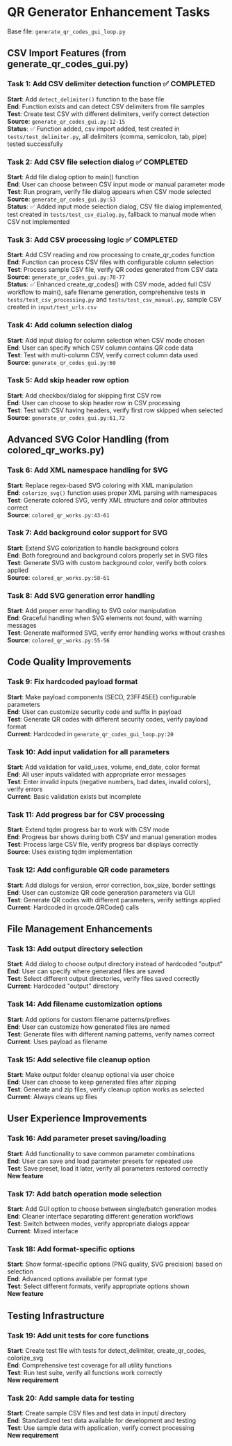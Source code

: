 # QR Generator Enhancement Tasks

Base file: `generate_qr_codes_gui_loop.py`

## CSV Import Features (from generate_qr_codes_gui.py)

### Task 1: Add CSV delimiter detection function ✅ COMPLETED
**Start**: Add `detect_delimiter()` function to the base file  
**End**: Function exists and can detect CSV delimiters from file samples  
**Test**: Create test CSV with different delimiters, verify correct detection  
**Source**: `generate_qr_codes_gui.py:12-15`  
**Status**: ✅ Function added, csv import added, test created in `tests/test_delimiter.py`, all delimiters (comma, semicolon, tab, pipe) tested successfully

### Task 2: Add CSV file selection dialog ✅ COMPLETED
**Start**: Add file dialog option to main() function  
**End**: User can choose between CSV input mode or manual parameter mode  
**Test**: Run program, verify file dialog appears when CSV mode selected  
**Source**: `generate_qr_codes_gui.py:53`  
**Status**: ✅ Added input mode selection dialog, CSV file dialog implemented, test created in `tests/test_csv_dialog.py`, fallback to manual mode when CSV not implemented

### Task 3: Add CSV processing logic ✅ COMPLETED
**Start**: Add CSV reading and row processing to create_qr_codes function  
**End**: Function can process CSV files with configurable column selection  
**Test**: Process sample CSV file, verify QR codes generated from CSV data  
**Source**: `generate_qr_codes_gui.py:70-77`  
**Status**: ✅ Enhanced create_qr_codes() with CSV mode, added full CSV workflow to main(), safe filename generation, comprehensive tests in `tests/test_csv_processing.py` and `tests/test_csv_manual.py`, sample CSV created in `input/test_urls.csv`

### Task 4: Add column selection dialog
**Start**: Add input dialog for column selection when CSV mode chosen  
**End**: User can specify which CSV column contains QR code data  
**Test**: Test with multi-column CSV, verify correct column data used  
**Source**: `generate_qr_codes_gui.py:60`

### Task 5: Add skip header row option
**Start**: Add checkbox/dialog for skipping first CSV row  
**End**: User can choose to skip header row in CSV processing  
**Test**: Test with CSV having headers, verify first row skipped when selected  
**Source**: `generate_qr_codes_gui.py:61,72`

## Advanced SVG Color Handling (from colored_qr_works.py)

### Task 6: Add XML namespace handling for SVG
**Start**: Replace regex-based SVG coloring with XML manipulation  
**End**: `colorize_svg()` function uses proper XML parsing with namespaces  
**Test**: Generate colored SVG, verify XML structure and color attributes correct  
**Source**: `colored_qr_works.py:43-61`

### Task 7: Add background color support for SVG
**Start**: Extend SVG colorization to handle background colors  
**End**: Both foreground and background colors properly set in SVG files  
**Test**: Generate SVG with custom background color, verify both colors applied  
**Source**: `colored_qr_works.py:58-61`

### Task 8: Add SVG generation error handling
**Start**: Add proper error handling to SVG color manipulation  
**End**: Graceful handling when SVG elements not found, with warning messages  
**Test**: Generate malformed SVG, verify error handling works without crashes  
**Source**: `colored_qr_works.py:55-56`

## Code Quality Improvements

### Task 9: Fix hardcoded payload format
**Start**: Make payload components (SECD, 23FF45EE) configurable parameters  
**End**: User can customize security code and suffix in payload  
**Test**: Generate QR codes with different security codes, verify payload format  
**Current**: Hardcoded in `generate_qr_codes_gui_loop.py:20`

### Task 10: Add input validation for all parameters
**Start**: Add validation for valid_uses, volume, end_date, color format  
**End**: All user inputs validated with appropriate error messages  
**Test**: Enter invalid inputs (negative numbers, bad dates, invalid colors), verify errors  
**Current**: Basic validation exists but incomplete

### Task 11: Add progress bar for CSV processing
**Start**: Extend tqdm progress bar to work with CSV mode  
**End**: Progress bar shows during both CSV and manual generation modes  
**Test**: Process large CSV file, verify progress bar displays correctly  
**Source**: Uses existing tqdm implementation

### Task 12: Add configurable QR code parameters
**Start**: Add dialogs for version, error correction, box_size, border settings  
**End**: User can customize QR code generation parameters via GUI  
**Test**: Generate QR codes with different parameters, verify settings applied  
**Current**: Hardcoded in qrcode.QRCode() calls

## File Management Enhancements

### Task 13: Add output directory selection
**Start**: Add dialog to choose output directory instead of hardcoded "output"  
**End**: User can specify where generated files are saved  
**Test**: Select different output directories, verify files saved correctly  
**Current**: Hardcoded "output" directory

### Task 14: Add filename customization options
**Start**: Add options for custom filename patterns/prefixes  
**End**: User can customize how generated files are named  
**Test**: Generate files with different naming patterns, verify names correct  
**Current**: Uses payload as filename

### Task 15: Add selective file cleanup option
**Start**: Make output folder cleanup optional via user choice  
**End**: User can choose to keep generated files after zipping  
**Test**: Generate and zip files, verify cleanup option works as selected  
**Current**: Always cleans up files

## User Experience Improvements

### Task 16: Add parameter preset saving/loading
**Start**: Add functionality to save common parameter combinations  
**End**: User can save and load parameter presets for repeated use  
**Test**: Save preset, load it later, verify all parameters restored correctly  
**New feature**

### Task 17: Add batch operation mode selection
**Start**: Add GUI option to choose between single/batch generation modes  
**End**: Cleaner interface separating different generation workflows  
**Test**: Switch between modes, verify appropriate dialogs appear  
**Current**: Mixed interface

### Task 18: Add format-specific options
**Start**: Show format-specific options (PNG quality, SVG precision) based on selection  
**End**: Advanced options available per format type  
**Test**: Select different formats, verify appropriate options shown  
**New feature**

## Testing Infrastructure

### Task 19: Add unit tests for core functions
**Start**: Create test file with tests for detect_delimiter, create_qr_codes, colorize_svg  
**End**: Comprehensive test coverage for all utility functions  
**Test**: Run test suite, verify all functions work correctly  
**New requirement**

### Task 20: Add sample data for testing
**Start**: Create sample CSV files and test data in input/ directory  
**End**: Standardized test data available for development and testing  
**Test**: Use sample data with application, verify correct processing  
**New requirement**